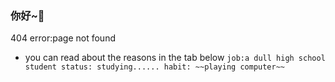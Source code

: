 ### 你好~👋
404 error:page not found
 - you can read about the reasons in the tab below
``job:a dull high school student
   status: studying......
   habit: ~~playing computer~~ 
   ``


